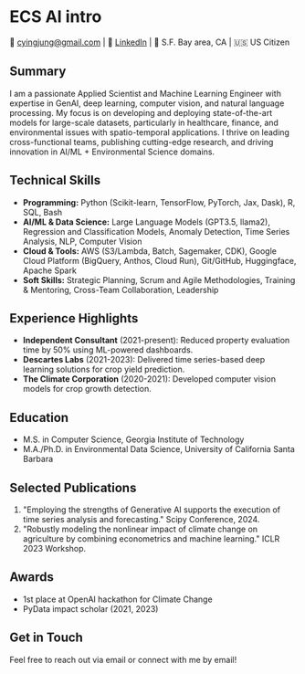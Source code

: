 # ECS AI intro

 📧 cyingjung@gmail.com | 💼 [LinkedIn](https://www.linkedin.com/in/yj-elizabeth-chen) | 📍 S.F. Bay area, CA | 🇺🇸 US Citizen

## Summary

I am a passionate Applied Scientist and Machine Learning Engineer with expertise in GenAI, deep learning, computer vision, and natural language processing. My focus is on developing and deploying state-of-the-art models for large-scale datasets, particularly in healthcare, finance, and environmental issues with spatio-temporal applications. I thrive on leading cross-functional teams, publishing cutting-edge research, and driving innovation in AI/ML + Environmental Science domains.

## Technical Skills

- **Programming:** Python (Scikit-learn, TensorFlow, PyTorch, Jax, Dask), R, SQL, Bash
- **AI/ML & Data Science:** Large Language Models (GPT3.5, llama2), Regression and Classification Models, Anomaly Detection, Time Series Analysis, NLP, Computer Vision
- **Cloud & Tools:** AWS (S3/Lambda, Batch, Sagemaker, CDK), Google Cloud Platform (BigQuery, Anthos, Cloud Run), Git/GitHub, Huggingface, Apache Spark
- **Soft Skills:** Strategic Planning, Scrum and Agile Methodologies, Training & Mentoring, Cross-Team Collaboration, Leadership

## Experience Highlights

- **Independent Consultant** (2021-present): Reduced property evaluation time by 50% using ML-powered dashboards.
- **Descartes Labs** (2021-2023): Delivered time series-based deep learning solutions for crop yield prediction.
- **The Climate Corporation** (2020-2021): Developed computer vision models for crop growth detection.

## Education

- M.S. in Computer Science, Georgia Institute of Technology
- M.A./Ph.D. in Environmental Data Science, University of California Santa Barbara

## Selected Publications

1. "Employing the strengths of Generative AI supports the execution of time series analysis and forecasting." Scipy Conference, 2024.
2. "Robustly modeling the nonlinear impact of climate change on agriculture by combining econometrics and machine learning." ICLR 2023 Workshop.

## Awards

- 1st place at OpenAI hackathon for Climate Change
- PyData impact scholar (2021, 2023)

## Get in Touch

Feel free to reach out via email or connect with me by email!
